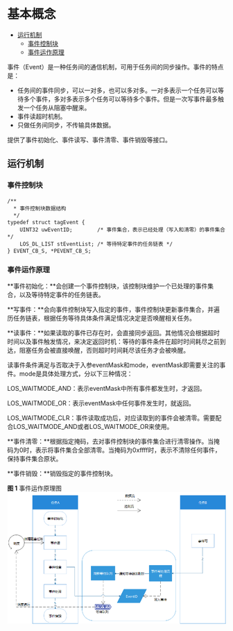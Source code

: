 # 基本概念<a name="ZH-CN_TOPIC_0000001123763599"></a>

-   [运行机制](#section1735611583011)
    -   [事件控制块](#section1161415384467)
    -   [事件运作原理](#section187761153144617)


事件（Event）是一种任务间的通信机制，可用于任务间的同步操作。事件的特点是：

-   任务间的事件同步，可以一对多，也可以多对多。一对多表示一个任务可以等待多个事件，多对多表示多个任务可以等待多个事件。但是一次写事件最多触发一个任务从阻塞中醒来。
-   事件读超时机制。
-   只做任务间同步，不传输具体数据。

提供了事件初始化、事件读写、事件清零、事件销毁等接口。

## 运行机制<a name="section1735611583011"></a>

### 事件控制块<a name="section1161415384467"></a>

```
/**
  * 事件控制块数据结构
  */
typedef struct tagEvent {
    UINT32 uwEventID;        /* 事件集合，表示已经处理（写入和清零）的事件集合 */
    LOS_DL_LIST stEventList; /* 等待特定事件的任务链表 */
} EVENT_CB_S, *PEVENT_CB_S;
```

### 事件运作原理<a name="section187761153144617"></a>

**事件初始化：**会创建一个事件控制块，该控制块维护一个已处理的事件集合，以及等待特定事件的任务链表。

**写事件：**会向事件控制块写入指定的事件，事件控制块更新事件集合，并遍历任务链表，根据任务等待具体条件满足情况决定是否唤醒相关任务。

**读事件：**如果读取的事件已存在时，会直接同步返回。其他情况会根据超时时间以及事件触发情况，来决定返回时机：等待的事件条件在超时时间耗尽之前到达，阻塞任务会被直接唤醒，否则超时时间耗尽该任务才会被唤醒。

读事件条件满足与否取决于入参eventMask和mode，eventMask即需要关注的事件。mode是具体处理方式，分以下三种情况：

LOS\_WAITMODE\_AND：表示eventMask中所有事件都发生时，才返回。

LOS\_WAITMODE\_OR：表示eventMask中任何事件发生时，就返回。

LOS\_WAITMODE\_CLR：事件读取成功后，对应读取到的事件会被清零。需要配合LOS\_WAITMODE\_AND或者LOS\_WAITMODE\_OR来使用。

**事件清零：**根据指定掩码，去对事件控制块的事件集合进行清零操作。当掩码为0时，表示将事件集合全部清零。当掩码为0xffff时，表示不清除任何事件，保持事件集合原状。

**事件销毁：**销毁指定的事件控制块。

**图 1**  事件运作原理图<a name="fig17799175324612"></a>  
![](figures/事件运作原理图.png "事件运作原理图")

